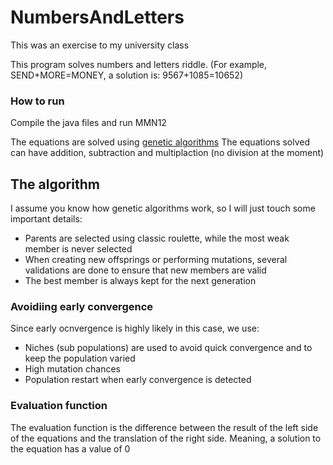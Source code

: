 # NumbersAndLetters

This was an exercise to my university class

This program solves numbers and letters riddle.
(For example, SEND+MORE=MONEY, a solution is: 9567+1085=10652)

### How to run
Compile the java files and run MMN12

The equations are solved using [genetic algorithms](https://en.wikipedia.org/wiki/Genetic_algorithm)
The equations solved can have addition, subtraction and multiplaction (no division at the moment)

## The algorithm

I assume you know how genetic algorithms work, so I will just touch some important details:

* Parents are selected using classic roulette, while the most weak member is never selected
* When creating new offsprings or performing mutations, several validations are done to ensure that new members are valid
* The best member is always kept for the next generation

### Avoidiing early convergence
Since early ocnvergence is highly likely in this case, we use:
* Niches (sub populations) are used to avoid quick convergence and to keep the population varied
* High mutation chances
* Population restart when early convergence is detected

### Evaluation function
The evaluation function is the difference between the result of the left side of the equations and the translation of the right side.
Meaning, a solution to the equation has a value of 0
